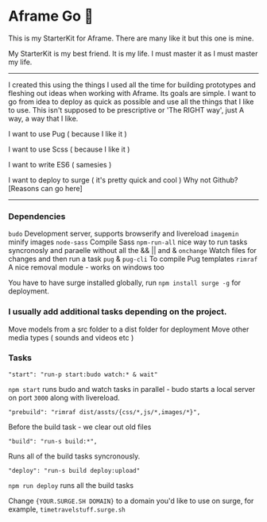 # Aframe Go 🚀

This is my StarterKit for Aframe. There are many like it but this one is mine.

My StarterKit is my best friend. It is my life. I must master it as I must master my life.

---

I created this using the things I used all the time for building prototypes and fleshing out ideas when working with Aframe. Its goals are simple. I want to go from idea to deploy as quick as possible and use all the things that I like to use. This isn't supposed to be prescriptive or 'The RIGHT way', just A way, a way that I like. 

I want to use Pug  ( because I like it )

I want to use Scss ( because I like it )

I want to write ES6 ( samesies )

I want to deploy to surge ( it's pretty quick and cool ) Why not Github? [Reasons can go here]

---

### Dependencies

`budo`
Development server, supports browserify and livereload
`imagemin`
minify images
`node-sass`
Compile Sass
`npm-run-all`
nice way to run tasks syncronosly and paraelle without all the && || and &
`onchange`
Watch files for changes and then run a task
`pug` & `pug-cli`
To compile Pug templates
`rimraf`
A nice removal module - works on windows too

You have to have surge installed globally, run `npm install surge -g` for deployment.

### I usually add additional tasks depending on the project. 

Move models from a src folder to a dist folder for deployment
Move other media types ( sounds and videos etc )

### Tasks


```
"start": "run-p start:budo watch:* & wait"
```

`npm start` runs budo and watch tasks in parallel - budo starts a local server on port `3000` along with livereload.

```
"prebuild": "rimraf dist/assts/{css/*,js/*,images/*}",
```

Before the build task - we clear out old files

```
"build": "run-s build:*",
```

Runs all of the build tasks syncronously.

```
"deploy": "run-s build deploy:upload"
```

`npm run deploy` runs all the build tasks 


Change `{YOUR.SURGE.SH DOMAIN}` to a domain you'd like to use on surge, for example, `timetravelstuff.surge.sh`




